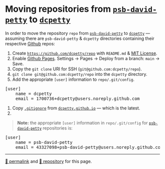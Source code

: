 # Moving repositories from [`psb-david-petty`](https://github.com/psb-david-petty?tab=repositories&sort=name) to [`dcpetty`](https://github.com/dcpetty?tab=repositories&sort=name)

In order to move the repository `repo` from [`psb-david-petty`](https://github.com/github.com/psb-david-petty?tab=repositories&sort=name) to [`dcpetty`](https://github.com/github.com/dcpetty?tab=repositories&sort=name) &mdash; assuming there are `psb-david-petty` &amp; `dcpetty` directories containing their respective [Github](https://github.com/) repos:
 
1. Create [`https://github.com/dcpetty/repo`](https://github.com/dcpetty/repo) with `README.md` & [MIT License](https://docs.github.com/en/repositories/managing-your-repositorys-settings-and-features/customizing-your-repository/licensing-a-repository). 
1. Enable [Github Pages](https://pages.github.com/). Settings &rarr; Pages &rarr; Deploy from a branch: `main` &rarr; Save.
1. Copy the `git clone` URI for SSH (`git@github.com:dcpetty/repo`).
1. `git clone git@github.com:dcpetty/repo` into the `dcpetty` directory.
1. Add the appropriate `[user]` information to `repo/.git/config`.
<pre>[user]
    name = dcpetty
    email = 1700736+dcpetty@users.noreply.github.com 
</pre>
1. Copy [`.gitignore`](https://raw.githubusercontent.com/dcpetty/first/refs/heads/main/.gitignore) from [`dcpetty.github.io`](https://github.com/dcpetty/dcpetty.github.io/tree/main) &mdash; which is the latest.
2. 

> **Note:** the appropriate `[user]` information in `repo/.git/config` for [`psb-david-petty`](https://github.com/psb-david-petty?tab=repositories&sort=name) repositories is:
<pre>[user]
    name = psb-david-petty
    email = 43327098+psb-david-petty@users.noreply.github.com</pre>

<hr>

[&#128279; permalink](https://dcpetty.github.io/first/subfolder/moving.html) and [&#128297; repository](https://github.com/dcpetty/first/tree/main/subfolder/moving.md) for this page.

